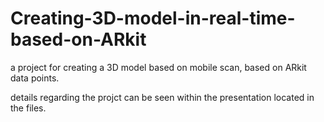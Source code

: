 # Creating-3D-model-in-real-time-based-on-ARkit
a project for creating a 3D model based on mobile scan, based on ARkit data points.

details regarding the projct can be seen within the presentation located in the files.
